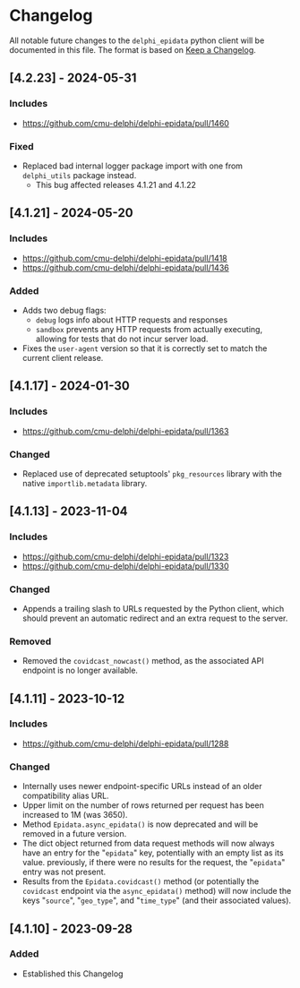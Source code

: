 # Changelog

All notable future changes to the `delphi_epidata` python client will be documented in this file.
The format is based on [Keep a Changelog](http://keepachangelog.com/).

## [4.2.23] - 2024-05-31

### Includes
- https://github.com/cmu-delphi/delphi-epidata/pull/1460

### Fixed
- Replaced bad internal logger package import with one from `delphi_utils` package instead.
  - This bug affected releases 4.1.21 and 4.1.22

## [4.1.21] - 2024-05-20

### Includes
- https://github.com/cmu-delphi/delphi-epidata/pull/1418
- https://github.com/cmu-delphi/delphi-epidata/pull/1436

### Added
- Adds two debug flags:
  - `debug` logs info about HTTP requests and responses
  - `sandbox` prevents any HTTP requests from actually executing, allowing for tests that do not incur server load.
- Fixes the `user-agent` version so that it is correctly set to match the current client release.

## [4.1.17] - 2024-01-30

### Includes
- https://github.com/cmu-delphi/delphi-epidata/pull/1363

### Changed
- Replaced use of deprecated setuptools' `pkg_resources` library with the native `importlib.metadata` library.

## [4.1.13] - 2023-11-04

### Includes
- https://github.com/cmu-delphi/delphi-epidata/pull/1323
- https://github.com/cmu-delphi/delphi-epidata/pull/1330

### Changed
- Appends a trailing slash to URLs requested by the Python client, which should prevent an automatic redirect and an extra request to the server.

### Removed
- Removed the `covidcast_nowcast()` method, as the associated API endpoint is no longer available.

## [4.1.11] - 2023-10-12

### Includes
- https://github.com/cmu-delphi/delphi-epidata/pull/1288

### Changed
- Internally uses newer endpoint-specific URLs instead of an older compatibility alias URL.
- Upper limit on the number of rows returned per request has been increased to 1M (was 3650).
- Method `Epidata.async_epidata()` is now deprecated and will be removed in a future version.
- The dict object returned from data request methods will now always have an entry for the "`epidata`" key, potentially with an empty list as its value.  previously, if there were no results for the request, the "`epidata`" entry was not present.
- Results from the `Epidata.covidcast()` method (or potentially the `covidcast` endpoint via the `async_epidata()` method) will now include the keys "`source`", "`geo_type`", and "`time_type`" (and their associated values).

## [4.1.10] - 2023-09-28

### Added
- Established this Changelog
